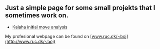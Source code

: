 ## Just a simple page for some small projekts that I sometimes work on. 

- [Kalaha initial move analysis](https://stuff.upraktisk.dk/kalaha-analyse/)

My profesional webpage can be found on [www.ruc.dk/~boj](http://www.ruc.dk/~boj)
